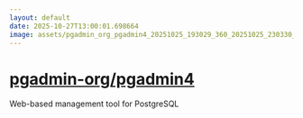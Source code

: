 ```yaml
---
layout: default
date: 2025-10-27T13:00:01.698664
image: assets/pgadmin_org_pgadmin4_20251025_193029_360_20251025_230330_9a0f3c--20251026T010349958--cropped.png
---
```


# [pgadmin-org/pgadmin4](https://github.com/pgadmin-org/pgadmin4/)

Web-based management tool for PostgreSQL
